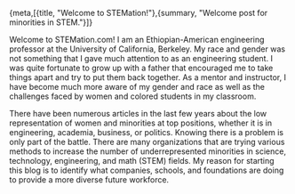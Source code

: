 {meta,[{title, "Welcome to STEMation!"},{summary, "Welcome post for minorities in STEM."}]}

Welcome to STEMation.com! I am an Ethiopian-American engineering professor at the University of California, Berkeley. My race and gender was not something that I gave much attention to as an engineering student. I was quite fortunate to grow up with a father that encouraged me to take things apart and try to put them back together. As a mentor and instructor, I have become much more aware of my gender and race as well as the challenges faced by women and colored students in my classroom. 

There have been numerous articles in the last few years about the low representation of women and minorities at top positions, whether it is in engineering, academia, business, or politics. Knowing there is a problem is only part of the battle. There are many organizations that are trying various methods to increase the number of underrepresented minorities in science, technology, engineering, and math (STEM) fields. My reason for starting this blog is to identify what companies, schools, and foundations are doing to provide a more diverse future workforce.
